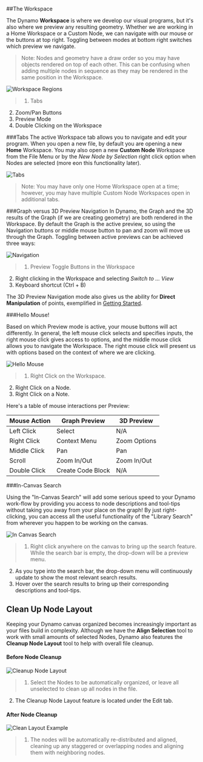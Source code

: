##The Workspace

The Dynamo **Workspace** is where we develop our visual programs, but it's also where we preview any resulting geometry. Whether we are working in a Home Workspace or a Custom Node, we can navigate with our mouse or the buttons at top right. Toggling between modes at bottom right switches which preview we navigate.

> Note: Nodes and geometry have a draw order so you may have objects rendered on top of each other. This can be confusing when adding multiple nodes in sequence as they may be rendered in the same position in the Workspace.

![Workspace Regions](images/2-3/01-WorkspaceRegions.png)

>1. Tabs
2. Zoom/Pan Buttons
3. Preview Mode
4. Double Clicking on the Workspace

###Tabs
The active Workspace tab allows you to navigate and edit your program. When you open a new file, by default you are opening a new **Home** Workspace. You may also open a new **Custom Node** Workspace from the File Menu or by the *New Node by Selection* right click option when Nodes are selected (more eon this functionality later).

![Tabs](images/2-3/02-Tabs.png)

> Note: You may have only one Home Workspace open at a time; however, you may have multiple Custom Node Workspaces open in additional tabs.

###Graph versus 3D Preview Navigation
In Dynamo, the Graph and the 3D results of the Graph (if we are creating geometry) are both rendered in the Workspace. By default the Graph is the active preview, so using the Navigation buttons or middle mouse button to pan and zoom will move us through the Graph. Toggling between active previews can be achieved three ways:

![Navigation](images/2-3/03-PreviewNavigations.png)

> 1. Preview Toggle Buttons in the Workspace
2. Right clicking in the Workspace and selecting *Switch to ... View*
3. Keyboard shortcut (Ctrl + B)

The 3D Preview Navigation mode also gives us the ability for **Direct Manipulation** of points, exemplified in [Getting Started](http://dynamoprimer.com/02_Hello-Dynamo/2-6_the_quick_start_guide.html).

###Hello Mouse!

Based on which Preview mode is active, your mouse buttons will act differently. In general, the left mouse click selects and specifies inputs, the right mouse click gives access to options, and the middle mouse click allows you to navigate the Workspace. The right mouse click will present us with options based on the context of where we are clicking.

![Hello Mouse](images/2-3/04-HelloMouse.png)

>1. Right Click on the Workspace.
2. Right Click on a Node.
3. Right Click on a Note.

Here's a table of mouse interactions per Preview:

**Mouse Action** | **Graph Preview** | **3D Preview**
--- | --- | ---
Left Click | Select | N/A
Right Click | Context Menu | Zoom Options
Middle Click | Pan | Pan
Scroll | Zoom In/Out | Zoom In/Out
Double Click | Create Code Block | N/A

###In-Canvas Search

Using the "In-Canvas Search" will add some serious speed to your Dynamo work-flow by providing you access to node descriptions and tool-tips without taking you away from your place on the graph! By just right-clicking, you can access all the useful functionality of the "Library Search" from wherever you happen to be working on the canvas.

![In Canvas Search](images/2-3/05-InCanvasSearch.png)

>1. Right click anywhere on the canvas to bring up the search feature. While the search bar is empty, the drop-down will be a preview menu.
2. As you type into the search bar, the drop-down menu will continuously update to show the most relevant search results.
3. Hover over the search results to bring up their corresponding descriptions and tool-tips.

## Clean Up Node Layout
Keeping your Dynamo canvas organized becomes increasingly important as your files build in complexity. Although we have the **Align Selection** tool to work with small amounts of selected Nodes, Dynamo also features the **Cleanup Node Layout** tool to help with overall file cleanup. 

#### Before Node Cleanup
![Cleanup Node Layout](images/2-3/06-CleanupNodeLayout.png)
>1.	Select the Nodes to be automatically organized, or leave all unselected to clean up all nodes in the file. 
2.	The Cleanup Node Layout feature is located under the Edit tab.

#### After Node Cleanup
![Clean Layout Example](images/2-3/07-CleanupNodeLayout.png)
>1.	The nodes will be automatically re-distributed and aligned, cleaning up any staggered or overlapping nodes and aligning them with neighboring nodes.

